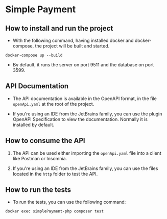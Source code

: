 # Simple Payment

## How to install and run the project

- With the following command, having installed docker and docker-compose,
the project will be built and started.
```shell
docker-compose up --build
```
- By default, it runs the server on port 9511 and the database on port 3599.


## API Documentation
- The API documentation is available in the OpenAPI format, in the file `openApi.yaml` at the root of the project.

- If you're using an IDE from the JetBrains family, you can use the plugin OpenAPI Specification to view the documentation. 
Normally it is installed by default.

## How to consume the API
1. The API can be used either importing the `openApi.yaml` file into a client like Postman or Insomnia.

2. If you're using an IDE from the JetBrains family, you can use the files located in the `http` folder to test the API.

## How to run the tests
- To run the tests, you can use the following command:
```shell
docker exec simplePayment-php composer test
```
